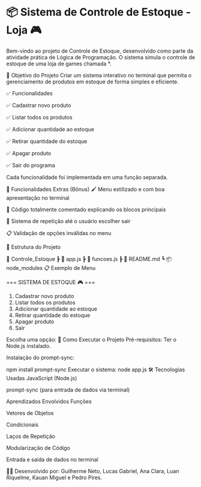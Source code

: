 # 📦 Sistema de Controle de Estoque - Loja 🎮

Bem-vindo ao projeto de Controle de Estoque, desenvolvido como parte da atividade prática de Lógica de Programação.
O sistema simula o controle de estoque de uma loja de games chamada *.

🎯 Objetivo do Projeto
Criar um sistema interativo no terminal que permita o gerenciamento de produtos em estoque de forma simples e eficiente.

✅ Funcionalidades

✅ Cadastrar novo produto

✅ Listar todos os produtos

✅ Adicionar quantidade ao estoque

✅ Retirar quantidade do estoque

✅ Apagar produto

✅ Sair do programa

Cada funcionalidade foi implementada em uma função separada.

🌟 Funcionalidades Extras (Bônus)
🖌️ Menu estilizado e com boa apresentação no terminal

📄 Código totalmente comentado explicando os blocos principais

🔁 Sistema de repetição até o usuário escolher sair

📋 Validação de opções inválidas no menu

🧱 Estrutura do Projeto

📁 Controle_Estoque
 ┣ 📄 app.js
 ┣ 📄 funcoes.js
 ┣ 📄 README.md
 ┗ 📦 node_modules
📋 Exemplo de Menu

=== SISTEMA DE ESTOQUE 🎮 ===

1. Cadastrar novo produto
2. Listar todos os produtos
3. Adicionar quantidade ao estoque
4. Retirar quantidade do estoque
5. Apagar produto
0. Sair

Escolha uma opção:
🚀 Como Executar o Projeto
Pré-requisitos:
Ter o Node.js instalado.

Instalação do prompt-sync:

npm install prompt-sync
Executar o sistema:
node app.js
🛠️ Tecnologias Usadas
JavaScript (Node.js)

prompt-sync (para entrada de dados via terminal)

Aprendizados Envolvidos
Funções

Vetores de Objetos

Condicionais

Laços de Repetição

Modularização de Código

Entrada e saída de dados no terminal

👨‍💻 Desenvolvido por: Guilherme Neto, Lucas Gabriel, Ana Clara, Luan Riquelme, Kauan Miguel e Pedro Pires.
